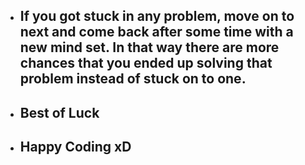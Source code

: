 * ## If you got stuck in any problem, move on to next and come back after some time with a new mind set. In that way there are more chances that you ended up solving that problem instead of stuck on to one.

* ## Best of Luck

* ## Happy Coding xD
